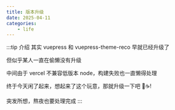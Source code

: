 ```yaml
---
title: 版本升级
date: 2025-04-11
categories:
    - life
---
```


:::tip 介绍
其实 vuepress 和 vuepress-theme-reco 早就已经升级了

但似乎某人一直在偷懒没有升级

中间由于 vercel 不兼容低版本 node，构建失败也一直懒得处理

终于今天闲了起来，想起来了这个玩意，那就升级一下吧 🍎☕!

突发所想，熬夜也要处理完成
:::
